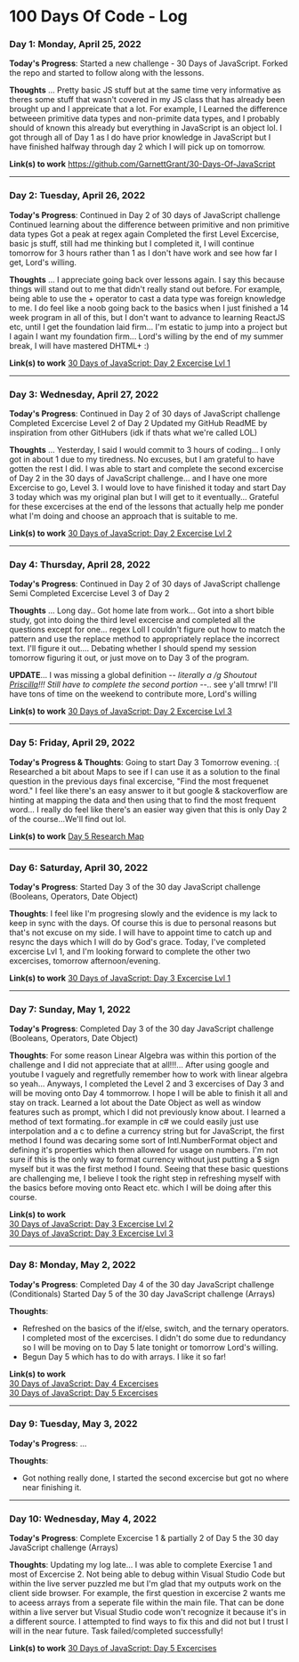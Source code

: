 # 100 Days Of Code - Log

### Day 1: Monday, April 25, 2022

**Today's Progress**: 
Started a new challenge - 30 Days of JavaScript.
Forked the repo and started to follow along with the lessons.


**Thoughts** ...
Pretty basic JS stuff but at the same time very informative as theres some stuff that wasn't covered in my JS class that has already been brought up and I appreicate that a lot. 
For example, I Learned the difference betweeen primitive data types and non-primite data types, and I probably should of known this already but everything in JavaScript is an object lol.
I got through all of Day 1 as I do have prior knowledge in JavaScript but I have finished halfway through day 2 which I will pick up on tomorrow. 


**Link(s) to work**
https://github.com/GarnettGrant/30-Days-Of-JavaScript
<hr>

### Day 2: Tuesday, April 26, 2022

**Today's Progress**: 
Continued in Day 2 of 30 days of JavaScript challenge
Continued learning about the difference between primitive and non primitive data types
Got a peak at regex again
Completed the first Level Excercise, basic js stuff, still had me thinking but I completed it, I will continue tomorrow for 3 hours rather than 1 as I don't have work and see how far I get, Lord's willing. 

**Thoughts** ...
I appreciate going back over lessons again. I say this because things will stand out to me that didn't really stand out before. For example, being able to use the + operator to cast a data type was foreign knowledge to me. I do feel like a noob going back to the basics when I just finished a 14 week program in all of this, but I don't want to advance to learning ReactJS etc, until I get the foundation laid firm... I'm estatic to jump into a project but I again I want my foundation firm... Lord's willing by the end of my summer break, I will have mastered DHTML+ :)

**Link(s) to work**
<a href="https://github.com/GarnettGrant/30-Days-Of-JavaScript/blob/master/02_Day_Data_types/excerciseLvl1.js">30 Days of JavaScript: Day 2 Excercise Lvl 1</a>

<hr>
<h3>Day 3: Wednesday, April 27, 2022</h3>

**Today's Progress**: 
Continued in Day 2 of 30 days of JavaScript challenge
Completed Excercise Level 2 of Day 2 
Updated my GitHub ReadME by inspiration from other GitHubers (idk if thats what we're called LOL)

**Thoughts** ...
Yesterday, I said I would commit to 3 hours of coding... I only got in about 1 due to my tiredness. No excuses, but I am grateful to have gotten the rest I did. I was able to start and complete the second excercise of Day 2 in the 30 days of JavaScript challenge... and I have one more Excercise to go, Level 3. I would love to have finished it today and start Day 3 today which was my original plan but I will get to it eventually... Grateful for these excercises at the end of the lessons that actually help me ponder what I'm doing and choose an approach that is suitable to me.

**Link(s) to work**
<a href="https://github.com/GarnettGrant/30-Days-Of-JavaScript/blob/master/02_Day_Data_types/excerciseLvl2.js">30 Days of JavaScript: Day 2 Excercise Lvl 2</a>

<hr>
<h3>Day 4: Thursday, April 28, 2022</h3>

**Today's Progress**: 
Continued in Day 2 of 30 days of JavaScript challenge
Semi Completed Excercise Level 3 of Day 2

**Thoughts** ...
Long day.. Got home late from work... Got into a short bible study, got into doing the third level excercise and completed all the questions except for one... regex Loll I couldn't figure out how to match the pattern and use the replace method to appropriately replace the incorrect text. I'll figure it out.... Debating whether I should spend my session tomorrow figuring it out, or just move on to Day 3 of the program.

**UPDATE**...
I was missing a global definition -_- literally a /g
Shoutout <a href="https://github.com/PriscillaBakradze">Priscilla</a>!!!
Still have to complete the second portion -_-.. see y'all tmrw! I'll have tons of time on the weekend to contribute more, Lord's willing

**Link(s) to work**
<a href="https://github.com/GarnettGrant/30-Days-Of-JavaScript/blob/master/02_Day_Data_types/excerciseLvl3.js">30 Days of JavaScript: Day 2 Excercise Lvl 3</a>

<hr>
<h3>Day 5: Friday, April 29, 2022</h3>

**Today's Progress & Thoughts**: 
Going to start Day 3 Tomorrow evening. :( Researched a bit about Maps to see if I can use it as a solution to the final question in the previous days final excercise, "Find the most frequenet word." I feel like there's an easy answer to it but google & stackoverflow are hinting at mapping the data and then using that to find the most frequent word... I really do feel like there's an easier way given that this is only Day 2 of the course...We'll find out lol.

**Link(s) to work**
<a href="https://github.com/GarnettGrant/diliGentt-100-days-of-code/blob/main/day5research.md">Day 5 Research Map</a>

<hr>
<h3>Day 6: Saturday, April 30, 2022</h3>

**Today's Progress**: 
Started Day 3 of the 30 day JavaScript challenge (Booleans, Operators, Date Object)

**Thoughts**:
I feel like I'm progresing slowly and the evidence is my lack to keep in sync with the days. Of course this is due to personal reasons but that's not excuse on my side. I will have to appoint time to catch up and resync the days which I will do by God's grace. Today, I've completed excercise Lvl 1, and I'm looking forward to complete the other two excercises, tomorrow afternoon/evening. 

**Link(s) to work**
<a href="https://github.com/GarnettGrant/30-Days-Of-JavaScript/blob/master/03_Day_Booleans_operators_date/excerciseLvl1.js">30 Days of JavaScript: Day 3 Excercise Lvl 1</a>

<hr>
<h3>Day 7: Sunday, May 1, 2022</h3>

**Today's Progress**: 
Completed Day 3 of the 30 day JavaScript challenge (Booleans, Operators, Date Object)

**Thoughts**:
For some reason Linear Algebra was within this portion of the challenge and I did not appreciate that at all!!!... After using google and youtube I vaguely and regretfully remember how to work with linear algebra so yeah... Anyways, I completed the Level 2 and 3 excercises of Day 3 and will be moving onto Day 4 tommorrow. I hope I will be able to finish it all and stay on track. Learned a lot about the Date Object as well as window features such as prompt, which I did not previously know about. I learned a method of text formating..for example in c# we could easily just use interpolation and a c to define a currency string but for JavaScript, the first method I found was decaring some sort of Intl.NumberFormat object and defining it's properties which then allowed for usage on numbers. I'm not sure if this is the only way to format currency without just putting a $ sign myself but it was the first method I found. Seeing that these basic questions are challenging me, I believe I took the right step in refreshing myself with the basics before moving onto React etc. which I will be doing after this course. 

**Link(s) to work**
<br>
<a href="https://github.com/GarnettGrant/30-Days-Of-JavaScript/blob/master/03_Day_Booleans_operators_date/excerciseLvl2.js">30 Days of JavaScript: Day 3 Excercise Lvl 2</a>
<br>
<a href="https://github.com/GarnettGrant/30-Days-Of-JavaScript/blob/master/03_Day_Booleans_operators_date/excerciseLvl3.js">30 Days of JavaScript: Day 3 Excercise Lvl 3</a>

<hr>
<h3>Day 8: Monday, May 2, 2022</h3>

**Today's Progress**: 
Completed Day 4 of the 30 day JavaScript challenge (Conditionals)
Started Day 5 of the 30 day JavaScript challenge (Arrays)

**Thoughts**:
- Refreshed on the basics of the if/else, switch, and the ternary operators. I completed most of the excercises. I didn't do some due to redundancy so I will be moving on to Day 5 late tonight or tomorrow Lord's willing. 
- Begun Day 5 which has to do with arrays. I like it so far!

**Link(s) to work** 
<br>
<a href="https://github.com/GarnettGrant/30-Days-Of-JavaScript/tree/master/04_Day_Conditionals">30 Days of JavaScript: Day 4 Excercises</a>
<br>
<a href="https://github.com/GarnettGrant/30-Days-Of-JavaScript/tree/master/05_Day_Arrays">30 Days of JavaScript: Day 5 Excercises</a>


<hr>
<h3>Day 9: Tuesday, May 3, 2022</h3>

**Today's Progress**: 
...

**Thoughts**:
- Got nothing really done, I started the second excercise but got no where near finishing it.

<hr>
<h3>Day 10: Wednesday, May 4, 2022</h3>

**Today's Progress**: 
Complete Excercise 1 & partially 2 of Day 5 the 30 day JavaScript challenge (Arrays)

**Thoughts**:
Updating my log late... I was able to complete Exercise 1 and most of Excercise 2. Not being able to debug within Visual Studio Code but within the live server puzzled me but I'm glad that my outputs work on the client side browser. For example, the first question in excercise 2 wants me to aceess arrays from a seperate file within the main file. That can be done within a live server but Visual Studio code won't recognize it because it's in a different source. I attempted to find ways to fix this and did not but I trust I will in the near future. Task failed/completed successfully!

**Link(s) to work** <a href="https://github.com/GarnettGrant/30-Days-Of-JavaScript/tree/master/05_Day_Arrays">30 Days of JavaScript: Day 5 Excercises</a>
